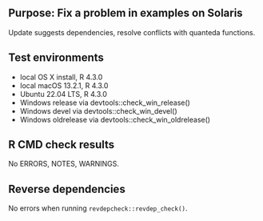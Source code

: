 ## Purpose: Fix a problem in examples on Solaris

Update suggests dependencies, resolve conflicts with quanteda functions.

## Test environments

* local OS X install, R 4.3.0
* local macOS 13.2.1, R 4.3.0
* Ubuntu 22.04 LTS, R 4.3.0
* Windows release via devtools::check_win_release()
* Windows devel via devtools::check_win_devel()
* Windows oldrelease via devtools::check_win_oldrelease()

## R CMD check results

No ERRORS, NOTES, WARNINGS.

## Reverse dependencies

No errors when running `revdepcheck::revdep_check()`.
